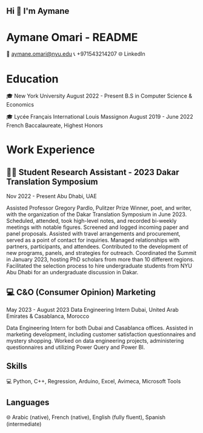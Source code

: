 ## Hi 👋 I'm Aymane

# **Aymane Omari - README**
📧 aymane.omari@nyu.edu
📞 +971543214207
🌐 LinkedIn

# **Education**
🎓 New York University
August 2022 - Present
B.S in Computer Science & Economics

🎓 Lycée Français International Louis Massignon
August 2019 - June 2022
French Baccalaureate, Highest Honors 

# **Work Experience**
## 👨‍💻 Student Research Assistant - 2023 Dakar Translation Symposium
Nov 2022 - Present
Abu Dhabi, UAE

Assisted Professor Gregory Pardlo, Pulitzer Prize Winner, poet, and writer, with the organization of the Dakar Translation Symposium in June 2023.
Scheduled, attended, took high-level notes, and recorded bi-weekly meetings with notable figures.
Screened and logged incoming paper and panel proposals.
Assisted with travel arrangements and procurement, served as a point of contact for inquiries.
Managed relationships with partners, participants, and attendees.
Contributed to the development of new programs, panels, and strategies for outreach.
Coordinated the Summit in January 2023, hosting PhD scholars from more than 10 different regions.
Facilitated the selection process to hire undergraduate students from NYU Abu Dhabi for an undergraduate discussion in Dakar.

## 💻 C&O (Consumer Opinion) Marketing
May 2023 - August 2023
Data Engineering Intern
Dubai, United Arab Emirates & Casablanca, Morocco

Data Engineering Intern for both Dubai and Casablanca offices.
Assisted in marketing development, including customer satisfaction questionnaires and mystery shopping.
Worked on data engineering projects, administering questionnaires and utilizing Power Query and Power BI.

## **Skills**
💻 Python, C++, Regression, Arduino, Excel, Avimeca, Microsoft Tools

## **Languages**
🌐 Arabic (native), French (native), English (fully fluent), Spanish (intermediate)
